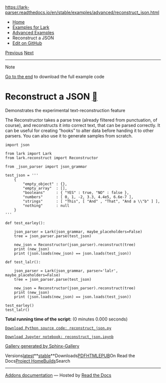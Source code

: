 https://lark-parser.readthedocs.io/en/stable/examples/advanced/reconstruct_json.html

- [Home](https://lark-parser.readthedocs.io/en/stable/index.html)
- [Examples for Lark](https://lark-parser.readthedocs.io/en/stable/examples/index.html)
- [Advanced Examples](https://lark-parser.readthedocs.io/en/stable/examples/advanced/index.html)
- Reconstruct a JSON
- [Edit on GitHub](https://github.com/lark-parser/lark/blob/acfe33d943a1310f3ca26145eb2896bc5c4955c9/docs/examples/advanced/reconstruct_json.rst)

[Previous](https://lark-parser.readthedocs.io/en/stable/examples/advanced/error_handling.html "Error handling using an interactive parser") [Next](https://lark-parser.readthedocs.io/en/stable/examples/advanced/custom_lexer.html "Custom lexer")

* * *

Note

[Go to the end](https://lark-parser.readthedocs.io/en/stable/examples/advanced/reconstruct_json.html#sphx-glr-download-examples-advanced-reconstruct-json-py)
to download the full example code

# Reconstruct a JSON [](https://lark-parser.readthedocs.io/en/stable/examples/advanced/reconstruct_json.html\#reconstruct-a-json "Permalink to this heading")

Demonstrates the experimental text-reconstruction feature

The Reconstructor takes a parse tree (already filtered from punctuation, of course),
and reconstructs it into correct text, that can be parsed correctly.
It can be useful for creating “hooks” to alter data before handing it to other parsers. You can also use it to generate samples from scratch.

```
import json

from lark import Lark
from lark.reconstruct import Reconstructor

from _json_parser import json_grammar

test_json = '''
    {
        "empty_object" : {},
        "empty_array"  : [],
        "booleans"     : { "YES" : true, "NO" : false },
        "numbers"      : [ 0, 1, -2, 3.3, 4.4e5, 6.6e-7 ],
        "strings"      : [ "This", [ "And" , "That", "And a \\"b" ] ],
        "nothing"      : null
    }
'''

def test_earley():

    json_parser = Lark(json_grammar, maybe_placeholders=False)
    tree = json_parser.parse(test_json)

    new_json = Reconstructor(json_parser).reconstruct(tree)
    print (new_json)
    print (json.loads(new_json) == json.loads(test_json))

def test_lalr():

    json_parser = Lark(json_grammar, parser='lalr', maybe_placeholders=False)
    tree = json_parser.parse(test_json)

    new_json = Reconstructor(json_parser).reconstruct(tree)
    print (new_json)
    print (json.loads(new_json) == json.loads(test_json))

test_earley()
test_lalr()

```

**Total running time of the script:** (0 minutes 0.000 seconds)

[`Download Python source code: reconstruct_json.py`](https://lark-parser.readthedocs.io/en/stable/_downloads/e6911b819cf4afa1ca68b5be22630e13/reconstruct_json.py)

[`Download Jupyter notebook: reconstruct_json.ipynb`](https://lark-parser.readthedocs.io/en/stable/_downloads/adf07a4514e9cfb278aef018e6994028/reconstruct_json.ipynb)

[Gallery generated by Sphinx-Gallery](https://sphinx-gallery.github.io/)

Versions[latest](https://lark-parser.readthedocs.io/en/latest/examples/advanced/reconstruct_json.html)**[stable](https://lark-parser.readthedocs.io/en/stable/examples/advanced/reconstruct_json.html)**Downloads[PDF](https://lark-parser.readthedocs.io/_/downloads/en/stable/pdf/)[HTML](https://lark-parser.readthedocs.io/_/downloads/en/stable/htmlzip/)[EPUB](https://lark-parser.readthedocs.io/_/downloads/en/stable/epub/)On Read the Docs[Project Home](https://app.readthedocs.org/projects/lark-parser/?utm_source=lark-parser&utm_content=flyout)[Builds](https://app.readthedocs.org/projects/lark-parser/builds/?utm_source=lark-parser&utm_content=flyout)Search

* * *

[Addons documentation](https://docs.readthedocs.io/page/addons.html?utm_source=lark-parser&utm_content=flyout) ― Hosted by
[Read the Docs](https://about.readthedocs.com/?utm_source=lark-parser&utm_content=flyout)